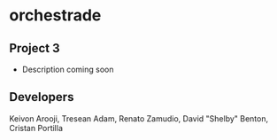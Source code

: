 # orchestrade
## Project 3
- Description coming soon

## Developers
Keivon Arooji, Tresean Adam, Renato Zamudio, David "Shelby" Benton, Cristan Portilla
